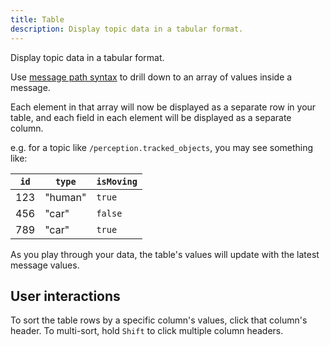 ```yaml
---
title: Table
description: Display topic data in a tabular format.
---
```


Display topic data in a tabular format.

Use [message path syntax](/docs/visualization/message-path-syntax) to drill down to an array of values inside a message.

Each element in that array will now be displayed as a separate row in your table, and each field in each element will be displayed as a separate column.

e.g. for a topic like `/perception.tracked_objects`, you may see something like:

| `id` | `type`  | `isMoving` |
| ---- | ------- | ---------- |
| 123  | "human" | `true`     |
| 456  | "car"   | `false`    |
| 789  | "car"   | `true`     |

As you play through your data, the table's values will update with the latest message values.

## User interactions

To sort the table rows by a specific column's values, click that column's header. To multi-sort, hold `Shift` to click multiple column headers.
